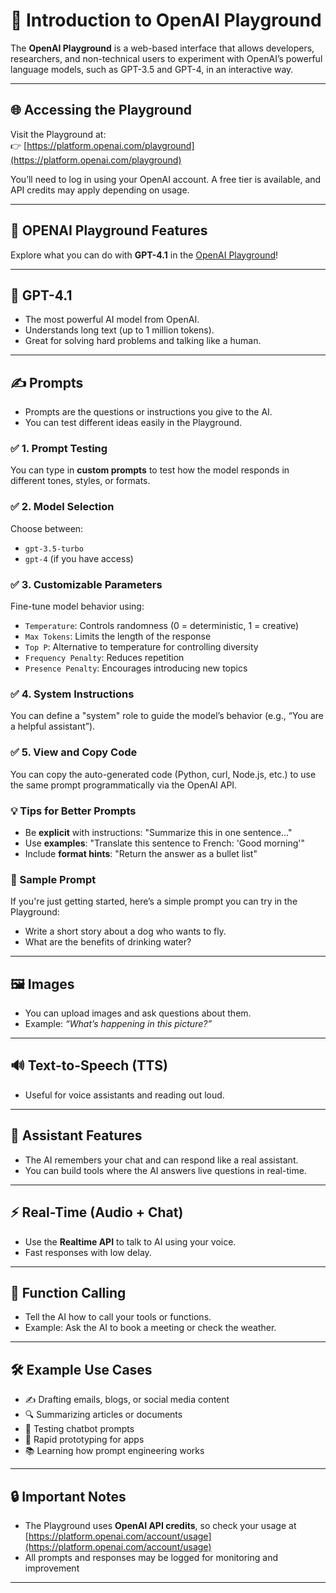 # 🧠 Introduction to OpenAI Playground

The **OpenAI Playground** is a web-based interface that allows developers, researchers, and non-technical users to experiment with OpenAI’s powerful language models, such as GPT-3.5 and GPT-4, in an interactive way.

---

## 🌐 Accessing the Playground

Visit the Playground at:  
👉 [https://platform.openai.com/playground](https://platform.openai.com/playground)

You’ll need to log in using your OpenAI account. A free tier is available, and API credits may apply depending on usage.

---
## 🌟 OPENAI Playground Features

Explore what you can do with **GPT-4.1** in the [OpenAI Playground](https://platform.openai.com/playground/prompts?models=gpt-4.1)!

---

## 🧠 GPT-4.1

- The most powerful AI model from OpenAI.
- Understands long text (up to 1 million tokens).
- Great for solving hard problems and talking like a human.

---

## ✍️ Prompts

- Prompts are the questions or instructions you give to the AI.
- You can test different ideas easily in the Playground.

### ✅ 1. Prompt Testing
You can type in **custom prompts** to test how the model responds in different tones, styles, or formats.

### ✅ 2. Model Selection
Choose between:
- `gpt-3.5-turbo`
- `gpt-4` (if you have access)

### ✅ 3. Customizable Parameters
Fine-tune model behavior using:
- `Temperature`: Controls randomness (0 = deterministic, 1 = creative)
- `Max Tokens`: Limits the length of the response
- `Top P`: Alternative to temperature for controlling diversity
- `Frequency Penalty`: Reduces repetition
- `Presence Penalty`: Encourages introducing new topics

### ✅ 4. System Instructions
You can define a "system" role to guide the model’s behavior (e.g., “You are a helpful assistant”).

### ✅ 5. View and Copy Code
You can copy the auto-generated code (Python, curl, Node.js, etc.) to use the same prompt programmatically via the OpenAI API.

### 💡 Tips for Better Prompts

- Be **explicit** with instructions: "Summarize this in one sentence..."
- Use **examples**: "Translate this sentence to French: 'Good morning'"
- Include **format hints**: "Return the answer as a bullet list"

### 📜 Sample Prompt

If you're just getting started, here’s a simple prompt you can try in the Playground:

- Write a short story about a dog who wants to fly.
- What are the benefits of drinking water?

---

## 🖼️ Images

- You can upload images and ask questions about them.
- Example: *“What’s happening in this picture?”*

---

## 🔊 Text-to-Speech (TTS)

- Useful for voice assistants and reading out loud.

---

## 🤖 Assistant Features

- The AI remembers your chat and can respond like a real assistant.
- You can build tools where the AI answers live questions in real-time.

---

## ⚡ Real-Time (Audio + Chat)

- Use the **Realtime API** to talk to AI using your voice.
- Fast responses with low delay.

---

## 🧰 Function Calling

- Tell the AI how to call your tools or functions.
- Example: Ask the AI to book a meeting or check the weather.

---

## 🛠 Example Use Cases

- ✍️ Drafting emails, blogs, or social media content
- 🔍 Summarizing articles or documents
- 🤖 Testing chatbot prompts
- 🧪 Rapid prototyping for apps
- 📚 Learning how prompt engineering works

---

## 🔒 Important Notes

- The Playground uses **OpenAI API credits**, so check your usage at [https://platform.openai.com/account/usage](https://platform.openai.com/account/usage)
- All prompts and responses may be logged for monitoring and improvement

---
